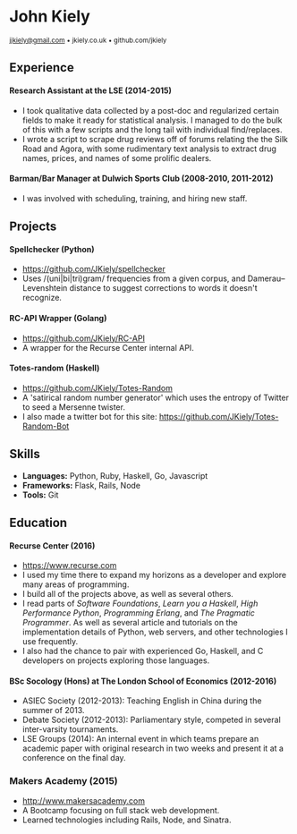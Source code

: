 # John Kiely
<sub>jjkiely@gmail.com • jkiely.co.uk • github.com/jkiely </sub>

## Experience

#### Research Assistant at the LSE (2014-2015)
- I took qualitative data collected by a post-doc and regularized certain fields to make it ready for statistical analysis. I managed to do the bulk of this with a few scripts and the long tail with individual find/replaces.
- I wrote a script to scrape drug reviews off of forums relating the the Silk Road and Agora, with some rudimentary text analysis to extract drug names, prices, and names of some prolific dealers.

#### Barman/Bar Manager at Dulwich Sports Club (2008-2010, 2011-2012)
- I was involved with scheduling, training, and hiring new staff.

## Projects

#### Spellchecker (Python)
- https://github.com/JKiely/spellchecker
- Uses /(uni|bi|tri)gram/ frequencies from a given corpus, and Damerau–Levenshtein distance to suggest corrections to words it doesn't recognize.

#### RC-API Wrapper (Golang)
- https://github.com/JKiely/RC-API
- A wrapper for the Recurse Center internal API.

#### Totes-random (Haskell)
- https://github.com/JKiely/Totes-Random
- A 'satirical random number generator' which uses the entropy of Twitter to seed a Mersenne twister.
- I also made a twitter bot for this site: https://github.com/JKiely/Totes-Random-Bot

## Skills

- **Languages:** Python, Ruby, Haskell, Go, Javascript
- **Frameworks:** Flask, Rails, Node
- **Tools:** Git

## Education

#### Recurse Center (2016)
- https://www.recurse.com
- I used my time there to expand my horizons as a developer and explore many areas of programming.
- I build all of the projects above, as well as several others.
- I read parts of *Software Foundations*, *Learn you a Haskell*, *High Performance Python*, *Programming Erlang*, and *The Pragmatic Programmer*. As well as several article and tutorials on the implementation details of Python, web servers, and other technologies I use frequently.
- I also had the chance to pair with experienced Go, Haskell, and C developers on projects exploring those languages.

#### BSc Socology (Hons) at The London School of Economics (2012-2016)
- ASIEC Society (2012-2013): Teaching English in China during the summer of 2013.
- Debate Society (2012-2013): Parliamentary style, competed in several inter-varsity tournaments.
- LSE Groups (2014): An internal event in which teams prepare an academic paper with original research in two weeks and present it at a conference on the final day.

### Makers Academy (2015)
- http://www.makersacademy.com
- A Bootcamp focusing on full stack web development.
- Learned technologies including Rails, Node, and Sinatra.
